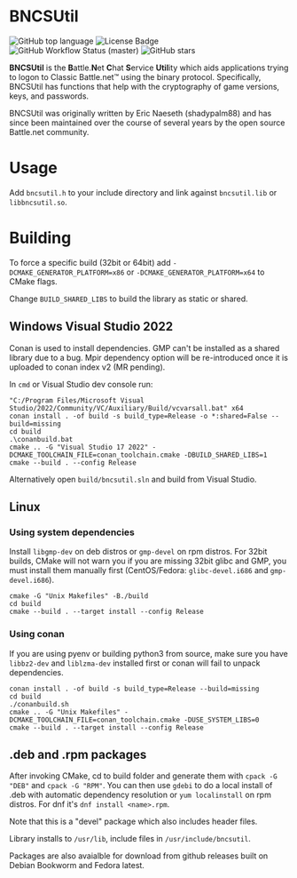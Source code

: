 # BNCSUtil

![GitHub top language](https://img.shields.io/github/languages/top/BNETDocs/bncsutil)
![License Badge](https://img.shields.io/github/license/BNETDocs/bncsutil)
![GitHub Workflow Status (master)](https://img.shields.io/github/workflow/status/BNETDocs/bncsutil/CMake/master)
![GitHub stars](https://img.shields.io/github/stars/BNETDocs/bncsutil?style=social)

**BNCSUtil** is the **B**attle.**N**et **C**hat **S**ervice **Util**ity which
aids applications trying to logon to Classic Battle.net&trade; using the binary
protocol. Specifically, BNCSUtil has functions that help with the cryptography
of game versions, keys, and passwords.

BNCSUtil was originally written by Eric Naeseth (shadypalm88) and has since
been maintained over the course of several years by the open source Battle.net community.

# Usage
Add `bncsutil.h` to your include directory and link against `bncsutil.lib` or `libbncsutil.so`.

# Building

To force a specific build (32bit or 64bit) add `-DCMAKE_GENERATOR_PLATFORM=x86` or `-DCMAKE_GENERATOR_PLATFORM=x64` to CMake flags.

Change `BUILD_SHARED_LIBS` to build the library as static or shared.

## Windows Visual Studio 2022

Conan is used to install dependencies. GMP can't be installed as a shared library due to a bug. Mpir dependency option will be re-introduced once it is uploaded to conan index v2 (MR pending).

In `cmd` or Visual Studio dev console run:

```
"C:/Program Files/Microsoft Visual Studio/2022/Community/VC/Auxiliary/Build/vcvarsall.bat" x64
conan install . -of build -s build_type=Release -o *:shared=False --build=missing
cd build
.\conanbuild.bat
cmake .. -G "Visual Studio 17 2022" -DCMAKE_TOOLCHAIN_FILE=conan_toolchain.cmake -DBUILD_SHARED_LIBS=1
cmake --build . --config Release
```

Alternatively open `build/bncsutil.sln` and build from Visual Studio.

## Linux

### Using system dependencies
Install `libgmp-dev` on deb distros or `gmp-devel` on rpm distros. For 32bit builds, CMake will not warn you if you are missing 32bit glibc and GMP, you must install them manually first (CentOS/Fedora: `glibc-devel.i686` and `gmp-devel.i686`).

```
cmake -G "Unix Makefiles" -B./build
cd build
cmake --build . --target install --config Release
```

### Using conan
If you are using pyenv or building python3 from source, make sure you have `libbz2-dev` and `liblzma-dev` installed first or conan will fail to unpack dependencies.

```
conan install . -of build -s build_type=Release --build=missing
cd build
./conanbuild.sh
cmake .. -G "Unix Makefiles" -DCMAKE_TOOLCHAIN_FILE=conan_toolchain.cmake -DUSE_SYSTEM_LIBS=0
cmake --build . --target install --config Release
```

## .deb and .rpm packages
After invoking CMake, cd to build folder and generate them with `cpack -G "DEB"` and `cpack -G "RPM"`.
You can then use `gdebi` to do a local install of .deb with automatic dependency resolution or `yum localinstall` on rpm distros. For dnf it's `dnf install <name>.rpm`.

Note that this is a "devel" package which also includes header files.

Library installs to `/usr/lib`, include files in `/usr/include/bncsutil`.

Packages are also avaialble for download from github releases built on Debian Bookworm and Fedora latest. 